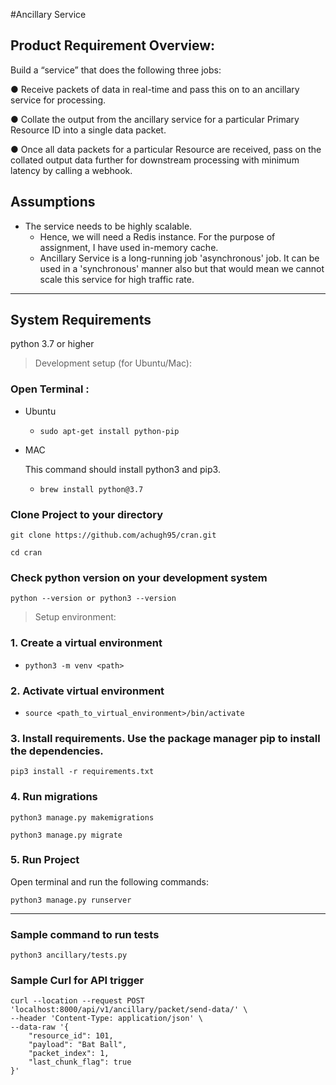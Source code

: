 #Ancillary Service

## Product Requirement Overview:

Build a “service” that does the following three jobs:

● Receive packets of data in real-time and pass this on to an ancillary service for processing.

● Collate the output from the ancillary service for a particular Primary Resource ID into a single data packet.

● Once all data packets for a particular Resource are received, pass on the collated output data further for downstream processing with minimum latency by calling a webhook.


## Assumptions
* The service needs to be highly scalable. 
  * Hence, we will need a Redis instance. For the purpose of assignment, I have used in-memory cache. 
  * Ancillary Service is a long-running job 'asynchronous' job. It can be used in a 'synchronous' manner also but that would mean we cannot scale this service for high traffic rate.


---
## System Requirements
python 3.7 or higher


> Development setup (for Ubuntu/Mac):
### Open Terminal :

* Ubuntu
  * `sudo apt-get install python-pip`
* MAC 
  
  This command should install python3 and pip3.
  * `brew install python@3.7`


### Clone Project to your directory

`git clone https://github.com/achugh95/cran.git`

`cd cran`

### Check python version on your development system

`python --version or python3 --version`


> Setup environment:
### 1. Create a virtual environment

  - `python3 -m venv <path>`

### 2. Activate virtual environment

  - `source <path_to_virtual_environment>/bin/activate`

### 3. Install requirements. Use the package manager pip to install the dependencies. 
`pip3 install -r requirements.txt`


### 4. Run migrations

`python3 manage.py makemigrations`

`python3 manage.py migrate`

### 5. Run Project
Open terminal and run the following commands:

`python3 manage.py runserver`


---

### Sample command to run tests
```
python3 ancillary/tests.py
```

### Sample Curl for API trigger
```
curl --location --request POST 'localhost:8000/api/v1/ancillary/packet/send-data/' \
--header 'Content-Type: application/json' \
--data-raw '{
    "resource_id": 101,
    "payload": "Bat Ball",
    "packet_index": 1,
    "last_chunk_flag": true
}'
```